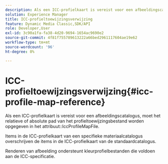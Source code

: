 ```yaml
---
description: Als een ICC-profielkaart is vereist voor een afbeeldingscatalogus, moet het relatieve of absolute pad van het profieltoewijzingsbestand worden opgegeven in het kenmerk IccProfileMapFile.
solution: Experience Manager
title: ICC-profieltoewijzingsverwijzing
feature: Dynamic Media Classic,SDK/API
role: Developer,User
exl-id: 3c90a1fa-fa38-4d20-9694-1654ac9690e2
source-git-commit: 4f81f755789613222a66bed2961117604ae19e62
workflow-type: tm+mt
source-wordcount: '96'
ht-degree: 0%

---
```


# ICC-profieltoewijzingsverwijzing{#icc-profile-map-reference}

Als een ICC-profielkaart is vereist voor een afbeeldingscatalogus, moet het relatieve of absolute pad van het profieltoewijzingsbestand worden opgegeven in het attribuut::IccProfileMapFile.

Items in de ICC-profielkaart van een specifieke materiaalcatalogus overschrijven de items in de ICC-profielkaart van de standaardcatalogus.

Renderen van afbeelding ondersteunt kleurprofielbestanden die voldoen aan de ICC-specificatie.
